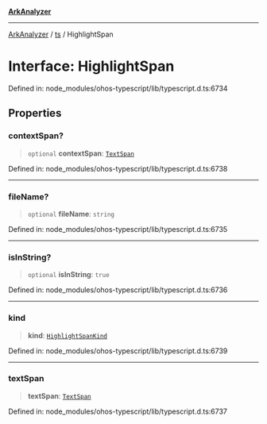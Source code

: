 [**ArkAnalyzer**](../../../../README.md)

***

[ArkAnalyzer](../../../../globals.md) / [ts](../README.md) / HighlightSpan

# Interface: HighlightSpan

Defined in: node\_modules/ohos-typescript/lib/typescript.d.ts:6734

## Properties

### contextSpan?

> `optional` **contextSpan**: [`TextSpan`](TextSpan.md)

Defined in: node\_modules/ohos-typescript/lib/typescript.d.ts:6738

***

### fileName?

> `optional` **fileName**: `string`

Defined in: node\_modules/ohos-typescript/lib/typescript.d.ts:6735

***

### isInString?

> `optional` **isInString**: `true`

Defined in: node\_modules/ohos-typescript/lib/typescript.d.ts:6736

***

### kind

> **kind**: [`HighlightSpanKind`](../enumerations/HighlightSpanKind.md)

Defined in: node\_modules/ohos-typescript/lib/typescript.d.ts:6739

***

### textSpan

> **textSpan**: [`TextSpan`](TextSpan.md)

Defined in: node\_modules/ohos-typescript/lib/typescript.d.ts:6737
